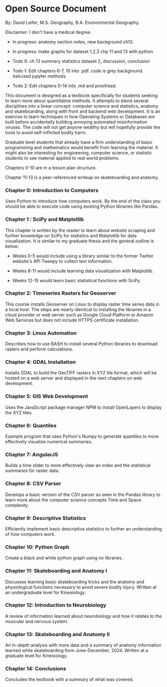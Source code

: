 # Open Source Document

By: David Leifer, M.S. Geography, B.A. Environmental Geography.

Disclaimer: I don't have a medical degree.


- In progress: anatomy section notes, new background ch13.
- In progress: make graphs for dataset 1,2,3 chp 11 and 13 with python

- Todo 0: ch 13 summary statistics dataset 2, discussion, conclusion
- Todo 1: Edit chapters 6-7, 10 into .pdf. code is grey background. italicized jupyter methods.
- Todo 2: Edit chapters 0-14 into .md and proofread.


This document is designed as a textbook specifically for students seeking to learn more about quantitative methods. It attempts to blend several disciplines into a linear concept: computer science and statistics, anatomy and skateboarding, along with front and backend web development. It is an exercise to learn techniques in how Operating Systems or Databases are built before accidentally building annoying automated misinformation viruses. The code will not get anyone wealthy but will hopefully provide the tools to avoid self-inflicted bodily harm.

Graduate level students that already have a firm understanding of basic programming and mathematics would benefit from learning the material. It might also be interesting for engineering, computer science, or statistic students to see material applied to real world problems.

Chapters 0-10 are in a lesson plan structure.

Chapter 11-13 is a peer-referenced writeup on skateboarding and anatomy.

### Chapter 0: Introduction to Computers
Uses Python to introduce how computers work. By the end of the class you should be able to execute code using existing Python libraries like Pandas.

### Chapter 1 : SciPy and Matplotlib
This chapter is written by the reader to learn about website scraping and further knowledge on SciPy for statistics and Matplotlib for data visualization. It is similar to my graduate thesis and the general outline is below:

- Weeks 0-5 would include using a library similar to the former Twitter website's API Tweepy to collect text information.

- Weeks 8-11 would include learning data visualization with Matplotlib.

- Weeks 12-15 would learn basic statistical functions with SciPy.

### Chapter 2: Timeseries Rasters for Geoserver
This course installs Geoserver on Linux to display raster time series data in a local host. The steps are nearly identical to installing the libraries in a cloud provider or web server such as Google Cloud Platform or Amazon Web Services but does not include HTTPS certificate installation.

### Chapter 3: Linux Automation
Describes how to use BASH to install several Python libraries to download rasters and perform calculations.

### Chapter 4: GDAL Installation
Installs GDAL to build the GeoTIFF rasters in XYZ tile format, which will be hosted on a web server and displayed in the next chapters on web development.

### Chapter 5: GIS Web Development
Uses the JavaScript package manager NPM to install OpenLayers to display the XYZ tiles.

### Chapter 6: Quantiles
Example program that uses Python's Numpy to generate quantiles to more effectively visualize numerical summaries.

### Chapter 7: AngularJS
Builds a time slider to more effectively view an index and the statistical summaries for raster data.

### Chapter 8: CSV Parser
Develops a basic version of the CSV parser as seen in the Pandas library to learn more about the computer science concepts Time and Space complexity.

### Chapter 9: Descriptive Statistics
Efficiently implement basic descriptive statistics to further an understanding of how computers work.

### Chapter 10: Python Graph
Create a black and white python graph using no libraries.

### Chapter 11: Skateboarding and Anatomy I
Discusses learning basic skateboarding tricks and the anatomy and physiological functions necessary to avoid severe bodily injury. Written at an undergraduate level for Kinesiology.

### Chapter 12: Introduction to Neurobiology
A review of information learned about neurobiology and how it relates to the muscular and nervous system.

### Chapter 13: Skateboarding and Anatomy II
An in-depth analysis with more data and a summary of anatomy information learned while skateboarding from June-December, 2024. Written at a graduate level for Kinesiology.

### Chapter 14: Conclusions
Concludes the textbook with a summary of what was covered.
